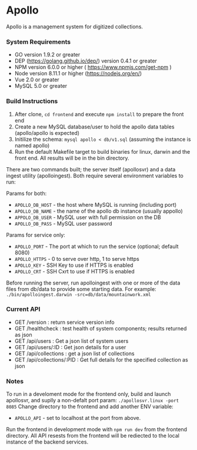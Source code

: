 # Apollo

Apollo is a management system for digitized collections.

### System Requirements
* GO version 1.9.2 or greater
* DEP (https://golang.github.io/dep/) version 0.4.1 or greater
* NPM version 6.0.0 or higher ( https://www.npmjs.com/get-npm )
* Node version 8.11.1 or higher (https://nodejs.org/en/)
* Vue 2.0 or greater
* MySQL 5.0 or greater

### Build Instructions

1. After clone, `cd frontend` and execute `npm install` to prepare the front end
2. Create a new MySQL database/user to hold the apollo data tables (apollo/apollo is expected)
3. Initilize the schema: `mysql apollo < db/v1.sql` (assuming the instance is named apollo)
4. Run the default Makefile target to build binaries for linux, darwin and the front end.  All results will be in the bin directory.

There are two commands built; the server itself (apollosvr) and a data ingest utility (apolloingest). Both require several environment variables to run:

Params for both:

* `APOLLO_DB_HOST` - the host where MySQL is running (including port)
* `APOLLO_DB_NAME` - the name of the apollo db instance (usually appollo)
* `APPOLO_DB_USER` - MySQL user with full permission on the DB 
* `APOLLO_DB_PASS` - MySQL user password

Params for service only:

* `APOLLO_PORT` - The port at which to run the service (optional; default 8080)
* `APOLLO_HTTPS` -  0 to serve over http, 1 to serve https 
* `APOLLO_KEY` - SSH Key to use if HTTPS is enabled
* `APOLLO_CRT` - SSH Cxrt to use if HTTPS is enabled

Before running the server, run apolloingest with one or more of the data files from db/data to provide some starting data. 
For example: `./bin/apolloingest.darwin -src=db/data/mountainwork.xml`

### Current API

* GET /version : return service version info
* GET /healthcheck : test health of system components; results returned as json
* GET /api/users : Get a json list of system users 
* GET /api/users/:ID : Get json details for a user
* GET /api/collections : get a json list of collections 
* GET /api/collections/:PID : Get full details for the specified collection as json 

### Notes

To run in a develoment mode for the frontend only, build and launch apollosvr, and suplly a non-defalt port param: `./apollosvr.linux -port 8085` 
Change directory to the frontend and add another ENV variable:

* `APOLLO_API` - set to localhost at the port from above.

Run the frontend in development mode with `npm run dev` from the frontend directory. All API resests from the frontend will be rediected to the local instance of the backend services.

